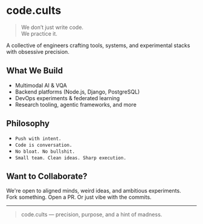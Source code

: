 # code.cults

> We don’t just write code.  
> We practice it.

A collective of engineers crafting tools, systems, and experimental stacks with obsessive precision.

## What We Build

- Multimodal AI & VQA
-  Backend platforms (Node.js, Django, PostgreSQL)
-  DevOps experiments & federated learning
-  Research tooling, agentic frameworks, and more

## Philosophy

- `Push with intent.`
- `Code is conversation.`
- `No bloat. No bullshit.`
- `Small team. Clean ideas. Sharp execution.`

## Want to Collaborate?

We're open to aligned minds, weird ideas, and ambitious experiments.  
Fork something. Open a PR. Or just vibe with the commits.

---

> code.cults — precision, purpose, and a hint of madness.
